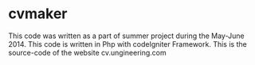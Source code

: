 # cvmaker
This code was written as a part of summer project during the May-June 2014.
This code is written in Php with codeIgniter Framework. This is the source-code of the website cv.ungineering.com
